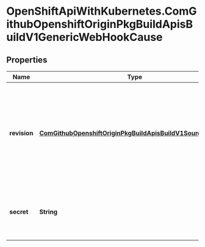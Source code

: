# OpenShiftApiWithKubernetes.ComGithubOpenshiftOriginPkgBuildApisBuildV1GenericWebHookCause

## Properties
Name | Type | Description | Notes
------------ | ------------- | ------------- | -------------
**revision** | [**ComGithubOpenshiftOriginPkgBuildApisBuildV1SourceRevision**](ComGithubOpenshiftOriginPkgBuildApisBuildV1SourceRevision.md) | revision is an optional field that stores the git source revision information of the generic webhook trigger when it is available. | [optional] 
**secret** | **String** | secret is the obfuscated webhook secret that triggered a build. | [optional] 


